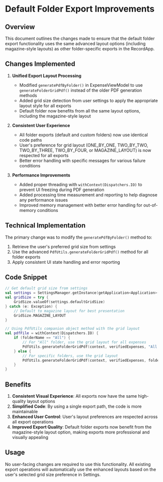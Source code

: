 # Default Folder Export Improvements

## Overview

This document outlines the changes made to ensure that the default folder export functionality uses the same advanced layout options (including magazine-style layouts) as other folder-specific exports in the RecordApp.

## Changes Implemented

1. **Unified Export Layout Processing**
   - Modified `generatePdfByFolder()` in ExpenseViewModel to use `generateFolderGridPdf()` instead of the older PDF generation methods
   - Added grid size detection from user settings to apply the appropriate layout style for all exports
   - Default folder now benefits from all the same layout options, including the magazine-style layout

2. **Consistent User Experience**
   - All folder exports (default and custom folders) now use identical code paths
   - User's preference for grid layout (ONE_BY_ONE, TWO_BY_TWO, TWO_BY_THREE, TWO_BY_FOUR, or MAGAZINE_LAYOUT) is now respected for all exports
   - Better error handling with specific messages for various failure conditions

3. **Performance Improvements**
   - Added proper threading with `withContext(Dispatchers.IO)` to prevent UI freezing during PDF generation
   - Added processing time measurement and reporting to help diagnose any performance issues
   - Improved memory management with better error handling for out-of-memory conditions

## Technical Implementation

The primary change was to modify the `generatePdfByFolder()` method to:

1. Retrieve the user's preferred grid size from settings
2. Use the advanced `PdfUtils.generateFolderGridPdf()` method for all folder exports
3. Apply consistent UI state handling and error reporting

## Code Snippet

```kotlin
// Get default grid size from settings
val settings = SettingsManager.getInstance(getApplication<Application>())
val gridSize = try {
    GridSize.valueOf(settings.defaultGridSize)
} catch (e: Exception) {
    // Default to magazine layout for best presentation
    GridSize.MAGAZINE_LAYOUT
}

// Using PdfUtils companion object method with the grid layout
val pdfFile = withContext(Dispatchers.IO) {
    if (folderName == "All") {
        // For "All" folder, use the grid layout for all expenses
        PdfUtils.generateFolderGridPdf(context, verifiedExpenses, "All Expenses", gridSize)
    } else {
        // For specific folders, use the grid layout
        PdfUtils.generateFolderGridPdf(context, verifiedExpenses, folderName, gridSize)
    }
}
```

## Benefits

1. **Consistent Visual Experience**: All exports now have the same high-quality layout options
2. **Simplified Code**: By using a single export path, the code is more maintainable
3. **Enhanced User Control**: User's layout preferences are respected across all export operations
4. **Improved Export Quality**: Default folder exports now benefit from the magazine-style layout option, making exports more professional and visually appealing

## Usage

No user-facing changes are required to use this functionality. All existing export operations will automatically use the enhanced layouts based on the user's selected grid size preference in Settings. 
